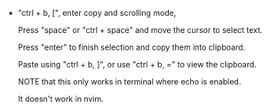  - "ctrl + b, [", enter copy and scrolling mode,
   
   Press "space" or "ctrl + space" and move the cursor to select text.

   Press "enter" to finish selection and copy them into clipboard.

   Paste using "ctrl + b, ]", or use "ctrl + b, =" to view the clipboard.

   NOTE that this only works in terminal where echo is enabled.

   It doesn't work in nvim.
